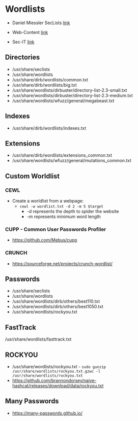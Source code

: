 # Wordlists

- Daniel Miessler SecLists [link](https://github.com/danielmiessler/SecLists)

- Web-Content [link](https://github.com/danielmiessler/SecLists/tree/master/Discovery/Web-Content)

- Sec-IT [link](https://blog.sec-it.fr/en/2021/03/02/web-wordlists/)

## Directories

- /usr/share/seclists
- /usr/share/wordlists
- /usr/share/dirb/wordlists/common.txt
- /usr/share/dirb/wordlists/big.txt
- /usr/share/wordlists/dirbuster/directory-list-2.3-small.txt
- /usr/share/wordlists/dirbuster/directory-list-2.3-medium.txt
- /usr/share/wordlists/wfuzz/general/megabeast.txt

## Indexes

- /usr/share/dirb/wordlists/indexes.txt

## Extensions

- /usr/share/dirb/wordlists/extensions_common.txt
- /usr/share/wordlists/wfuzz/general/mutations_common.txt

## Custom Worldlist

### CEWL

- Create a worldlist from a webpage: 
  - `cewl -w wordlist.txt -d 2 -m 5 $target`
    - \-d represents the depth to spider the website
    - \-m represents minimum word length

### CUPP - Common User Passwords Profiler

- <https://github.com/Mebus/cupp>

### CRUNCH

- <https://sourceforge.net/projects/crunch-wordlist/>

## Passwords

- /usr/share/seclists
- /usr/share/wordlists
- /usr/share/wordlists/dirb/others/best110.txt
- /usr/share/wordlists/dirb/others/best1050.txt
- /usr/share/wordlists/rockyou.txt

## FastTrack

/usr/share/wordlists/fasttrack.txt

## ROCKYOU

- /usr/share/wordlists/rockyou.txt - `sudo gunzip /usr/share/wordlists/rockyou.txt.gzwc -l /usr/share/wordlists/rockyou.txt`
- <https://github.com/brannondorsey/naive-hashcat/releases/download/data/rockyou.txt>

## Many Passwords

- <https://many-passwords.github.io/>
